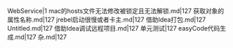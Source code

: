 WebService|1
mac的hosts文件无法修改被锁定且无法解锁.md|127
获取对象的属性名称.md|127
jrebel启动很慢或者卡主.md|127
借助Idea打包.md|127
Untitled.md|127
借助Idea调试远程项目.md|127
单元测试|127
easyCode代码生成.md|127
杂.md|127
